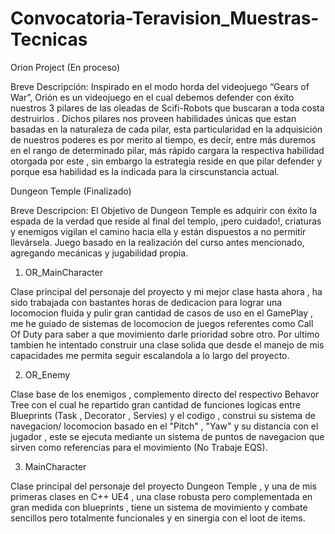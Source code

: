 # Convocatoria-Teravision_Muestras-Tecnicas
 
Orion Project 
(En proceso)

Breve Descripción: Inspirado en el modo horda del videojuego “Gears of War”, Orión es un videojuego en el cual debemos defender con éxito nuestros 3 pilares de las oleadas de Scifi-Robots que buscaran a toda costa destruirlos . Dichos pilares nos proveen habilidades únicas que estan basadas en la naturaleza de cada pilar, esta particularidad en la adquisición de nuestros poderes es por merito al tiempo, es decir, entre más duremos en el rango de determinado pilar, más rápido cargara la respectiva habilidad otorgada por este , sin embargo la estrategia reside en que pilar defender y porque esa habilidad es la indicada para la cirscunstancia actual.

Dungeon Temple
(Finalizado)

Breve Descripcion: El Objetivo de Dungeon Temple es adquirir con éxito la espada de la verdad que reside al final del templo, ¡pero cuidado!, criaturas y enemigos vigilan el camino hacia ella y están dispuestos a no permitir llevársela. Juego basado en la realización del curso antes mencionado, agregando mecánicas y jugabilidad propia.

1) OR_MainCharacter

Clase principal del personaje del proyecto y mi mejor clase hasta ahora , ha sido trabajada con bastantes horas de dedicacion para lograr una locomocion fluida y pulir gran cantidad de casos de uso en el GamePlay , me he guiado de sistemas de locomocion de juegos referentes como Call Of Duty para saber a que movimiento darle prioridad sobre otro. Por ultimo tambien he intentado construir una clase solida que desde el manejo de mis capacidades me permita seguir escalandola a lo largo del proyecto.

2) OR_Enemy

Clase base de los enemigos , complemento directo del respectivo Behavor Tree con el cual he repartido gran cantidad de funciones logicas entre Blueprints (Task , Decorator , Servies) y el codigo  , construi su sistema de navegacion/ locomocion basado en el "Pitch" , "Yaw" y su distancia con el jugador , este se ejecuta mediante un sistema de puntos de navegacion que sirven como referencias para el movimiento  (No Trabaje EQS).  

3) MainCharacter

Clase principal del personaje del proyecto Dungeon Temple , y una de mis primeras clases en C++ UE4 , una clase robusta pero complementada en gran medida con blueprints , tiene un sistema de movimiento y combate sencillos pero totalmente funcionales y en sinergia con el loot de items.

